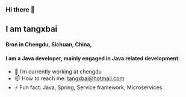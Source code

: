 ### Hi there 👋

## I am tangxbai
#### Bron in Chengdu, Sichuan, China, 
#### I am a Java developer, mainly engaged in Java related development.

- 🔭 I’m currently working at chengdu
- 📫 How to reach me: tangxbai@hotmail.com
- ⚡ Fun fact: Java, Spring, Service framework, Microservices

